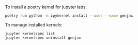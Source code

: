 
To install a poetry kernel for jupyter labs:
```bash 
poetry run python -m ipykernel install --user --name genjax
```

To manage installed kernels:
```
jupyter kernelspec list
jupyter kernelspec uninstall genjax
```